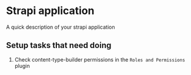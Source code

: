 # Strapi application

A quick description of your strapi application

## Setup tasks that need doing

1. Check content-type-builder permissions in the `Roles and Permissions` plugin